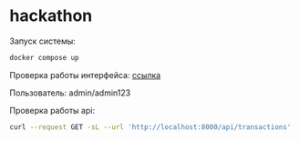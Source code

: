 # hackathon

Запуск системы:
```bash
docker compose up
```

Проверка работы интерфейса: [ссылка](http://localhost:3000)

Пользователь: admin/admin123

Проверка работы api:
```bash
curl --request GET -sL --url 'http://localhost:8000/api/transactions'
```